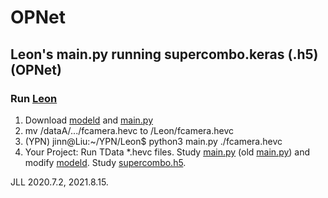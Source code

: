 # OPNet

## Leon's main.py running supercombo.keras (.h5) (OPNet) 
### Run [Leon](https://docs.google.com/document/d/1tH6coTWyIQ3QZUrmNFav6xfYn9PV-mGk2FiN3yYW_IY/edit)
1. Download [modeld](https://github.com/littlemountainman/modeld) and [main.py](https://github.com/JinnAIGroup/OPNet/blob/main/main.py)
2. mv /dataA/.../fcamera.hevc to /Leon/fcamera.hevc
3. (YPN) jinn@Liu:~/YPN/Leon$ python3 main.py ./fcamera.hevc
4. Your Project: Run TData *.hevc files. Study [main.py](https://github.com/JinnAIGroup/OPNet/blob/main/main.py) (old [main.py](https://drive.google.com/file/d/1--Jk2qV7sZJ8ixkm5XYZI5omFX7dIcWa/view)) and modify [modeld](https://github.com/littlemountainman/modeld). Study [supercombo.h5](https://drive.google.com/file/d/1L8sWgYKtH77K6Kr3FQMETtAWeQNyyb8R/view).

JLL 2020.7.2, 2021.8.15.
